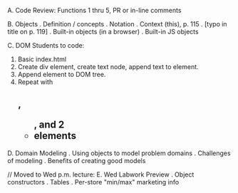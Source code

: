 A. Code Review: Functions 1 thru 5, PR or in-line comments

B. Objects
. Definition / concepts
. Notation
. Context (this), p. 115
. [typo in title on p. 119]
. Built-in objects (in a browser)
  . Built-in JS objects

C. DOM
Students to code:
1. Basic index.html
2. Create div element, create text node, append text to element.
3. Append element to DOM tree.
4. Repeat with <h2>, <ul>, and 2 <li> elements

D. Domain Modeling
. Using objects to model problem domains
. Challenges of modeling
. Benefits of creating good models

// Moved to Wed p.m. lecture:
E. Wed Labwork Preview
. Object constructors
. Tables
. Per-store "min/max" marketing info
